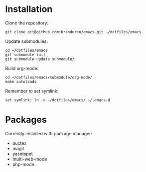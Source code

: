 # Installation

Clone the repository:

    git clone git@github.com:branduren/emacs.git ~/dotfiles/emacs

Update submodules:

    cd ~/dotfiles/emacs
    git submodule init
    git submodule update submodule/


Build org-mode:

    cd ~/dotfiles/emacs/submodule/org-mode/
    make autoloads


Remember to set symlink:

    set symlink: ln -s ~/dotfiles/emacs/ ~/.emacs.d


# Packages

Currently installed with package manager:
* auctex
* magit
* yasnippet
* multi-web-mode
* php-mode
